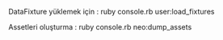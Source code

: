 DataFixture yüklemek için : ruby console.rb user:load_fixtures

Assetleri oluşturma : ruby console.rb neo:dump_assets